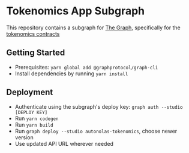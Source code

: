# Tokenomics App Subgraph

This repository contains a subgraph for [The Graph](https://thegraph.com), specifically for the [tokenomics contracts](https://github.com/valory-xyz/autonolas-tokenomics)


## Getting Started

- Prerequisites: `yarn global add @graphprotocol/graph-cli`
- Install dependencies by running `yarn install`

## Deployment

- Authenticate using the subgraph's deploy key: `graph auth --studio [DEPLOY KEY]`
- Run `yarn codegen`
- Run `yarn build`
- Run `graph deploy --studio autonolas-tokenomics`, choose newer version
- Use updated API URL wherever needed